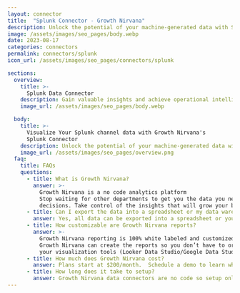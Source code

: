 ```yaml
---
layout: connector
title:  "Splunk Connector - Growth Nirvana"
description: Unlock the potential of your machine-generated data with Splunk – the leading platform for operational intelligence. Make sense of complex data sets, identify patterns, and detect anomalies to gain a comprehensive understanding of your systems, applications, and security.
image: /assets/images/seo_pages/body.webp
date: 2023-08-17
categories: connectors
permalink: connectors/splunk
icon_url: /assets/images/seo_pages/connectors/splunk

sections:
  overview:
    title: >-
      Splunk Data Connector
    description: Gain valuable insights and achieve operational intelligence with the Splunk connector. Harness the power of machine learning and data analytics to monitor, analyze, and visualize your machine-generated data. Take advantage of real-time monitoring, troubleshooting, and security analysis to drive better business decisions and enhance operational efficiency.
    image_url: /assets/images/seo_pages/body.webp

  body:
    title: >-
      Visualize Your Splunk channel data with Growth Nirvana's
      Splunk Connector
    description: Unlock the potential of your machine-generated data with Splunk – the leading platform for operational intelligence. Make sense of complex data sets, identify patterns, and detect anomalies to gain a comprehensive understanding of your systems, applications, and security.
    image_url: /assets/images/seo_pages/overview.png
  faq:
    title: FAQs
    questions:
      - title: What is Growth Nirvana?
        answer: >-
          Growth Nirvana is a no code analytics platform 
          Stop waiting for other departments to get you the data you need to make critical business 
          decisions. Take control of the insights that will grow your business.
      - title: Can I export the data into a spreadsheet or my data warehouse?
        answer: Yes, all data can be exported into a spreadsheet or your data warehouse (Google BigQuery, AWS, Snowflake, Azure, etc)
      - title: How customizable are Growth Nirvana reports?
        answer: >-
          Growth Nirvana reporting is 100% white labeled and customized to your specifications.
          Growth Nirvana can create the reports so you don’t have to or you can connect
          your visualization tools (Looker Data Studio/Google Data Studio, Tableau, PowerBI, etc) to Growth Nirvana.
      - title: How much does Growth Nirvana cost?
        answer: Plans start at $200/month.  Schedule a demo to learn what plan is best for you.
      - title: How long does it take to setup?
        answer: Growth Nirvana data connectors are no code so setup only requires a few clicks.
---
```

